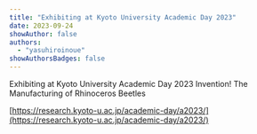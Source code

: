 ```yaml
---
title: "Exhibiting at Kyoto University Academic Day 2023"
date: 2023-09-24
showAuthor: false
authors:
  - "yasuhiroinoue"
showAuthorsBadges: false
---
```


Exhibiting at Kyoto University Academic Day 2023
Invention! The Manufacturing of Rhinoceros Beetles

[https://research.kyoto-u.ac.jp/academic-day/a2023/](https://research.kyoto-u.ac.jp/academic-day/a2023/)
